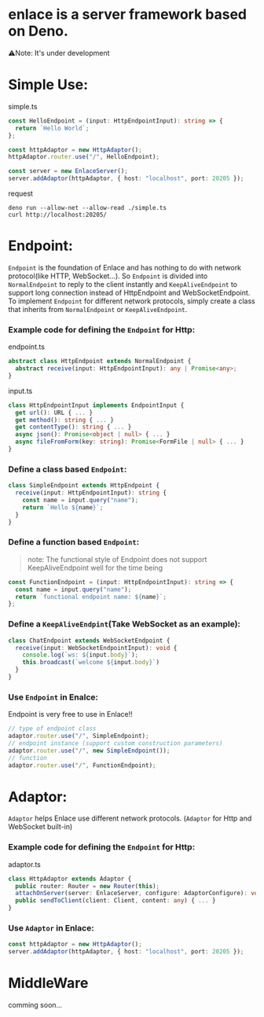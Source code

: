# enlace is a server framework based on Deno.

⚠️Note: It's under development

# Simple Use:
simple.ts
```typescript
const HelloEndpoint = (input: HttpEndpointInput): string => {
  return `Hello World`;
};

const httpAdaptor = new HttpAdaptor();
httpAdaptor.router.use("/", HelloEndpoint);

const server = new EnlaceServer();
server.addAdaptor(httpAdaptor, { host: "localhost", port: 20205 });
```
request
```shell
deno run --allow-net --allow-read ./simple.ts
curl http://localhost:20205/
```

# Endpoint:
`Endpoint` is the foundation of Enlace and has nothing to do with network protocol(like HTTP, WebSocket...). So `Endpoint` is divided into `NormalEndpoint` to reply to the client instantly and `KeepAliveEndpoint` to support long connection instead of HttpEndpoint and WebSocketEndpoint. To implement `Endpoint` for different network protocols, simply create a class that inherits from `NormalEndpoint` or `KeepAliveEndpoint`.

### Example code for defining the `Endpoint` for Http:
endpoint.ts
```typescript
abstract class HttpEndpoint extends NormalEndpoint {
  abstract receive(input: HttpEndpointInput): any | Promise<any>;
}
```
input.ts
```typescript
class HttpEndpointInput implements EndpointInput {
  get url(): URL { ... }
  get method(): string { ... }
  get contentType(): string { ... }
  async json(): Promise<object | null> { ... }
  async fileFromForm(key: string): Promise<FormFile | null> { ... }
}
```
### Define a class based `Endpoint`:
```typescript
class SimpleEndpoint extends HttpEndpoint {
  receive(input: HttpEndpointInput): string {
    const name = input.query("name");
    return `Hello ${name}`;
  }
}
```
### Define a function based `Endpoint`:
> note: The functional style of Endpoint does not support KeepAliveEndpoint well for the time being
```typescript
const FunctionEndpoint = (input: HttpEndpointInput): string => {
  const name = input.query("name");
  return `functional endpoint name: ${name}`;
};
```
### Define a `KeepAliveEndpint`(Take WebSocket as an example):
```typescript
class ChatEndpoint extends WebSocketEndpoint {
  receive(input: WebSocketEndpointInput): void {
    console.log(`ws: ${input.body}`);
    this.broadcast(`welcome ${input.body}`)
  }
}
```
### Use `Endpoint` in Enalce:
Endpoint is very free to use in Enlace!!
```typescript
// type of endpoint class 
adaptor.router.use("/", SimpleEndpoint);
// endpoint instance (support custom construction parameters)
adaptor.router.use("/", new SimpleEndpoint());
// function
adaptor.router.use("/", FunctionEndpoint);
```

# Adaptor:
`Adaptor` helps Enlace use different network protocols. (`Adaptor` for Http and WebSocket built-in)
### Example code for defining the `Endpoint` for Http:
adaptor.ts
```typescript
class HttpAdaptor extends Adaptor {
  public router: Router = new Router(this);
  attachOnServer(server: EnlaceServer, configure: AdaptorConfigure): void { ... }
  public sendToClient(client: Client, content: any) { ... }
}
```
### Use `Adaptor` in Enlace:
```typescript 
const httpAdaptor = new HttpAdaptor();
server.addAdaptor(httpAdaptor, { host: "localhost", port: 20205 });
```

# MiddleWare
comming soon...